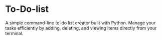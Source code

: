 # To-Do-list
A simple command-line to-do list creator built with Python. Manage your tasks efficiently by adding, deleting, and viewing items directly from your terminal.
